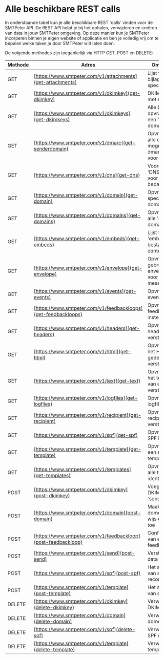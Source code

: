 # Alle beschikbare REST calls

In onderstaande tabel kun je alle beschikbare REST 'calls' vinden voor de 
SMTPeter API. De REST API helpt je bij het ophalen, verwijderen en creëren 
van data in jouw SMTPeter omgeving. Op deze manier kun je SMTPeter incorperen
binnen je eigen website of applicatie en ben je volledig vrij om te bepalen
welke taken je door SMTPeter wilt laten doen. 

De volgende methodes zijn toegankelijk via HTTP GET, POST en DELETE:

| Methode        | Adres                                                                                                    | Omschrijving                                                            |
|--------------- |----------------------------------------------------------------------------------------------------------|-------------------------------------------------------------------------|
| GET            | [https://www.smtpeter.com/v1/attachments](get-attachments)                                               | Lijst van alle bijlages voor specifieke email                       |
| GET            | [https://www.smtpeter.com/v1/dkimkey](get-dkimkey)                                                       | DKIM opvragen met specifiek ID               |
| GET            | [https://www.smtpeter.com/v1/dkimkeys](get-dkimkeys)                                                     | Alle DKIM opvragen voor een 'sender domain'  |
| GET            | [https://www.smtpeter.com/v1/dmarc](get-senderdomain)                                                    | Opvragen van alle datums waar mogelijk een dmarc raport voor is      |
| GET            | [https://www.smtpeter.com/v1/dns](get-dns)                                                               | Voorgestelde 'DNS record' voor een bepaald domein                     |
| GET            | [https://www.smtpeter.com/v1/domain](get-domain)                                                         | Opvragen van specifiek 'sender domain'  |
| GET            | [https://www.smtpeter.com/v1/domains](get-domains)                                                       | Opvragen van alle 'sender domains'         |
| GET            | [https://www.smtpeter.com/v1/embeds](get-embeds)                                                         | Lijst van alle 'embedded' bestanden + content id (cid)                |
| GET            | [https://www.smtpeter.com/v1/envelope](get-envelope)                                                     | Opvragen van gebruikte envelope adres voor specifiek message id    |
| GET            | [https://www.smtpeter.com/v1/events](get-events)                                                         | Opvragen van events           |
| GET            | [https://www.smtpeter.com/v1/feedbackloops](get-feedbackloops)                                           | Opvragen van feedback loop instellingen     |
| GET            | [https://www.smtpeter.com/v1/headers](get-headers)                                                       | Opvragen van headers van een verstuurd bericht                       |
| GET            | [https://www.smtpeter.com/v1/html](get-html)                                                             | Opvragen van het HTML gedeelte van een verstuurd bericht          |
| GET            | [https://www.smtpeter.com/v1/text](get-text)                                                             | Opvragen van het text gedeelte van een verstuurd bericht          |
| GET            | [https://www.smtpeter.com/v1/logfiles](get-logfiles)                                                     | Opvragen van logfilesinformatie                          |
| GET            | [https://www.smtpeter.com/v1/recipient](get-recipient)                                                   | Opvragen van de recipient van een verstuurd bericht                   |
| GET            | [https://www.smtpeter.com/v1/spf](get-spf)                                                               | Opvragen van SPF informatie       |
| GET            | [https://www.smtpeter.com/v1/template](get-template)                                                     | Opvragen van een specifieke template         |
| GET            | [https://www.smtpeter.com/v1/templates](get-templates)                                                   | Opvragen van alle template identifiers      |
| POST           | [https://www.smtpeter.com/v1/dkimkey](post-dkimkey)                                                      | Voeg een nieuwe DKIM toe aan het 'sender domain'                     |
| POST           | [https://www.smtpeter.com/v1/domain](post-domain)                                                        | Maak een nieuw domein aan of wijs een domein toe                      |
| POST           | [https://www.smtpeter.com/v1/feedbackloop](post-feedbackloop)                                            | Configureren van een feedback loop    |
| POST           | [https://www.smtpeter.com/v1/send](post-send)                                                            | Versturen van data naar SMTP             |
| POST           | [https://www.smtpeter.com/v1/spf](post-spf)                                                              | Het aanmaken van een spf record           |
| POST           | [https://www.smtpeter.com/v1/template](post-template)                                                    | Het aanmaken van een template         |
| DELETE         | [https://www.smtpeter.com/v1/dkimkey](delete-dkimkey)                                                    | Verwijder een DKIM sleutel          |
| DELETE         | [https://www.smtpeter.com/v1/domain](delete-domain)                                                      | Verwijder een domein           | 
| DELETE         | [https://www.smtpeter.com/v1/spf](delete-spf)                                                            | Verwijder een SPF record           |
| DELETE         | [https://www.smtpeter.com/v1/template](delete-template)                                                  | Verwijder een template         |